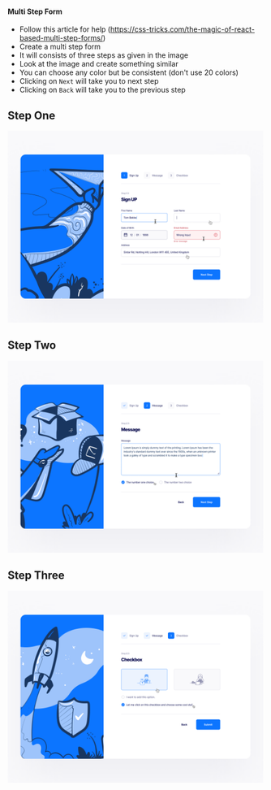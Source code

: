 #### Multi Step Form

- Follow this article for help (https://css-tricks.com/the-magic-of-react-based-multi-step-forms/)
- Create a multi step form
- It will consists of three steps as given in the image
- Look at the image and create something similar
- You can choose any color but be consistent (don't use 20 colors)
- Clicking on `Next` will take you to next step
- Clicking on `Back` will take you to the previous step

## Step One

![Step One](./assets/one.webp)

## Step Two

![Step One](./assets/two.webp)

## Step Three

![Step One](./assets/three.webp)
